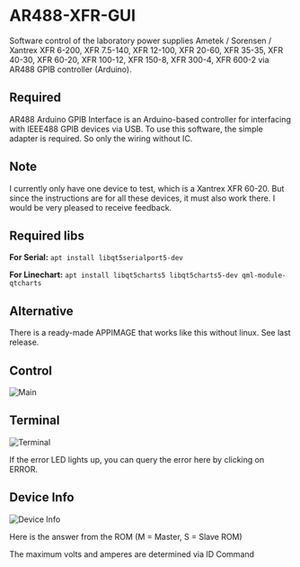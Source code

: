 # AR488-XFR-GUI
Software control of the laboratory power supplies Ametek / Sorensen / Xantrex XFR 6-200, XFR 7.5-140, XFR 12-100, XFR 20-60, XFR 35-35, XFR 40-30, XFR 60-20, XFR 100-12, XFR 150-8, XFR 300-4, XFR 600-2 via AR488 GPIB controller (Arduino).

## Required
AR488 Arduino GPIB Interface is an Arduino-based controller for interfacing with IEEE488 GPIB devices via USB.
To use this software, the simple adapter is required. So only the wiring without IC.

## Note
I currently only have one device to test, which is a Xantrex XFR 60-20.
But since the instructions are for all these devices, it must also work there. I would be very pleased to receive feedback.

## Required libs

**For Serial:**
`apt install libqt5serialport5-dev`

**For Linechart:**
`apt install libqt5charts5 libqt5charts5-dev qml-module-qtcharts`

## Alternative
There is a ready-made APPIMAGE that works like this without linux. See last release.

## Control
![Main](https://github.com/paranoid64/AR488-XFR-GUI/tree/main/FRX1.png "IMAGE 1")

## Terminal
![Terminal](https://github.com/paranoid64/AR488-XFR-GUI/tree/main/FRX2.png "IMAGE 2")

If the error LED lights up, you can query the error here by clicking on ERROR.

## Device Info
![Device Info](https://github.com/paranoid64/AR488-XFR-GUI/tree/main/FRX3.png "IMAGE 3")

Here is the answer from the ROM (M = Master, S = Slave ROM)

The maximum volts and amperes are determined via ID Command
